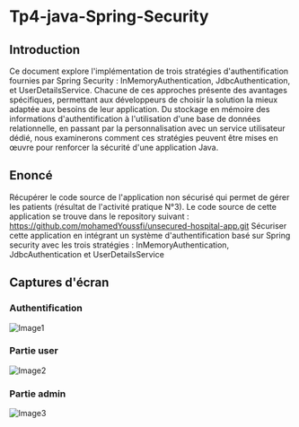 # Tp4-java-Spring-Security
## Introduction
Ce document explore l'implémentation de trois stratégies d'authentification fournies par Spring Security : InMemoryAuthentication, JdbcAuthentication, et UserDetailsService. Chacune de ces approches présente des avantages spécifiques, permettant aux développeurs de choisir la solution la mieux adaptée aux besoins de leur application. 
Du stockage en mémoire des informations d'authentification à l'utilisation d'une base de données relationnelle, en passant par la personnalisation avec un service utilisateur dédié, nous examinerons comment ces stratégies peuvent être mises en œuvre pour renforcer la sécurité d'une application Java.

## Enoncé
Récupérer le code source de l'application non sécurisé qui permet de gérer les patients (résultat de l'activité pratique N°3). Le code source de cette application se trouve dans le repository suivant : https://github.com/mohamedYoussfi/unsecured-hospital-app.git
Sécuriser cette application en intégrant un système d'authentification basé sur Spring security avec les trois stratégies : InMemoryAuthentication, JdbcAuthentication et UserDetailsService

## Captures d'écran

### Authentification
![Image1](https://github.com/HamzaKarkouri/Tp4-java-Spring-Security/assets/90202566/1ee87de0-d8e4-4312-8b54-3d2998df434b)

### Partie user
![Image2](https://github.com/HamzaKarkouri/Tp4-java-Spring-Security/assets/90202566/754ff9df-9495-4bde-81ad-8a7329710342)

### Partie admin
![Image3](https://github.com/HamzaKarkouri/Tp4-java-Spring-Security/assets/90202566/baffe505-8722-48d7-bf78-459395c2c723)

